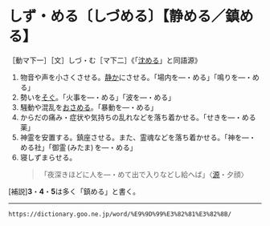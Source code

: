 # しず・める〔しづめる〕【静める／鎮める】

［動マ下一］［文］しづ・む［マ下二］《「[沈める](https://dictionary.goo.ne.jp/word/%E6%B2%88%E3%82%81%E3%82%8B/#jn-96865)」と同語源》

1. 物音や声を小さくさせる。[静か](しずか（静か／閑か）)にさせる。「場内を―・める」「鳴りを―・める」
2. 勢いを[そぐ](%E3%81%9D%E3%81%90%EF%BC%88%E5%89%8A%E3%81%90%EF%BC%8F%E6%AE%BA%E3%81%90%EF%BC%89.md)。「火事を―・める」「波を―・める」
3. 騒動や混乱を[おさめる](おさめる（収める／納める）)。「暴動を―・める」
4. からだの痛み・症状や気持ちの乱れなどを落ち着かせる。「せきを―・める薬」
5. 神霊を安置する。鎮座させる。また、霊魂などを落ち着かせる。「神を―・める社」「御霊 (みたま) を―・める」
6. 寝しずまらせる。
    >「夜深きほどに人を―・めて出で入りなどし給へば」〈[源](https://dictionary.goo.ne.jp/word/%E6%BA%90%E6%B0%8F%E7%89%A9%E8%AA%9E/#jn-69890)・夕顔〉
        

\[補説\]**3**・**4**・**5**は多く「鎮める」と書く。

---
`https://dictionary.goo.ne.jp/word/%E9%9D%99%E3%82%81%E3%82%8B/`
